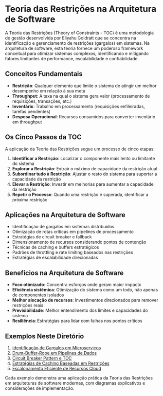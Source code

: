 # Teoria das Restrições na Arquitetura de Software

A Teoria das Restrições (Theory of Constraints - TOC) é uma metodologia de gestão desenvolvida por Eliyahu Goldratt que se concentra na identificação e gerenciamento de restrições (gargalos) em sistemas. Na arquitetura de software, esta teoria fornece um poderoso framework conceitual para otimizar sistemas complexos, identificando e mitigando fatores limitantes de performance, escalabilidade e confiabilidade.

## Conceitos Fundamentais

- **Restrição**: Qualquer elemento que limite o sistema de atingir um melhor desempenho em relação à sua meta
- **Throughput**: A taxa na qual o sistema gera valor (processamento de requisições, transações, etc.)
- **Inventário**: Trabalho em processamento (requisições enfileiradas, tarefas pendentes)
- **Despesa Operacional**: Recursos consumidos para converter inventário em throughput

## Os Cinco Passos da TOC

A aplicação da Teoria das Restrições segue um processo de cinco etapas:

1. **Identificar a Restrição**: Localizar o componente mais lento ou limitante do sistema
2. **Explorar a Restrição**: Extrair o máximo de capacidade da restrição atual
3. **Subordinar tudo à Restrição**: Ajustar o resto do sistema para suportar a capacidade da restrição
4. **Elevar a Restrição**: Investir em melhorias para aumentar a capacidade da restrição
5. **Repetir o Processo**: Quando uma restrição é superada, identificar a próxima restrição

## Aplicações na Arquitetura de Software

- Identificação de gargalos em sistemas distribuídos
- Otimização de rotas críticas em pipelines de processamento
- Estratégias de circuit breaker e fallback
- Dimensionamento de recursos considerando pontos de contenção
- Técnicas de caching e buffers estratégicos
- Padrões de throttling e rate limiting baseados nas restrições
- Estratégias de escalabilidade direcionadas

## Benefícios na Arquitetura de Software

- **Foco otimizado**: Concentra esforços onde geram maior impacto
- **Eficiência sistêmica**: Otimização do sistema como um todo, não apenas de componentes isolados
- **Melhor alocação de recursos**: Investimentos direcionados para remover restrições reais
- **Previsibilidade**: Melhor entendimento dos limites e capacidades do sistema
- **Resiliência**: Estratégias para lidar com falhas nos pontos críticos

## Exemplos Neste Diretório

1. [Identificação de Gargalos em Microserviços](./exemplo-01-identificacao-gargalos.md)
2. [Drum-Buffer-Rope em Pipelines de Dados](./exemplo-02-drum-buffer-rope.md)
3. [Circuit Breaker Pattern e TOC](./exemplo-03-circuit-breaker.md)
4. [Estratégias de Caching Baseadas em Restrições](./exemplo-04-caching-estrategico.md)
5. [Escalonamento Eficiente de Recursos Cloud](./exemplo-05-escalonamento-recursos.md)

Cada exemplo demonstra uma aplicação prática da Teoria das Restrições em arquiteturas de software modernas, com diagramas explicativos e considerações de implementação.
